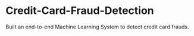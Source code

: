 # Credit-Card-Fraud-Detection
Built an end-to-end Machine Learning System to detect credit card frauds.
